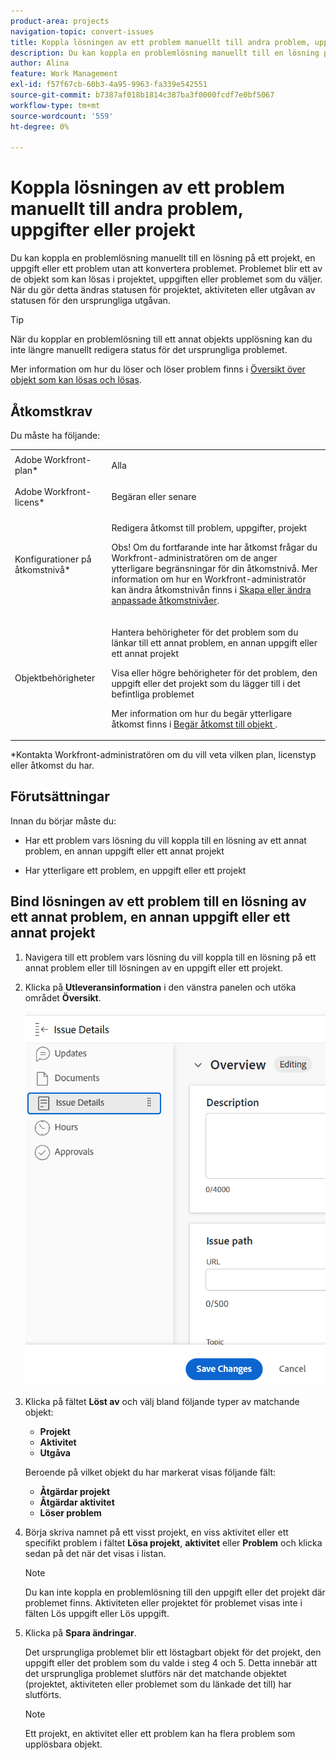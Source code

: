 ```yaml
---
product-area: projects
navigation-topic: convert-issues
title: Koppla lösningen av ett problem manuellt till andra problem, uppgifter eller projekt
description: Du kan koppla en problemlösning manuellt till en lösning på ett projekt, en uppgift eller ett problem utan att konvertera problemet. Problemet blir ett av de objekt som kan lösas i projektet, uppgiften eller problemet som du väljer. När du gör detta ändras statusen för projektet, aktiviteten eller utgåvan av statusen för den ursprungliga utgåvan.
author: Alina
feature: Work Management
exl-id: f57f67cb-60b3-4a95-9963-fa339e542551
source-git-commit: b7387af018b1814c387ba3f0000fcdf7e0bf5067
workflow-type: tm+mt
source-wordcount: '559'
ht-degree: 0%

---
```


# Koppla lösningen av ett problem manuellt till andra problem, uppgifter eller projekt

Du kan koppla en problemlösning manuellt till en lösning på ett projekt, en uppgift eller ett problem utan att konvertera problemet. Problemet blir ett av de objekt som kan lösas i projektet, uppgiften eller problemet som du väljer. När du gör detta ändras statusen för projektet, aktiviteten eller utgåvan av statusen för den ursprungliga utgåvan.

>[!TIP]
>
>När du kopplar en problemlösning till ett annat objekts upplösning kan du inte längre manuellt redigera status för det ursprungliga problemet.

Mer information om hur du löser och löser problem finns i [Översikt över objekt som kan lösas och lösas](../../../manage-work/issues/convert-issues/resolving-and-resolvable-objects.md).

## Åtkomstkrav

Du måste ha följande:

<table style="table-layout:auto"> 
 <col> 
 <col> 
 <tbody> 
  <tr> 
   <td role="rowheader">Adobe Workfront-plan*</td> 
   <td> <p>Alla </p> </td> 
  </tr> 
  <tr> 
   <td role="rowheader">Adobe Workfront-licens*</td> 
   <td> <p>Begäran eller senare</p> </td> 
  </tr> 
  <tr> 
   <td role="rowheader">Konfigurationer på åtkomstnivå*</td> 
   <td> <p>Redigera åtkomst till problem, uppgifter, projekt</p> <p>Obs! Om du fortfarande inte har åtkomst frågar du Workfront-administratören om de anger ytterligare begränsningar för din åtkomstnivå. Mer information om hur en Workfront-administratör kan ändra åtkomstnivån finns i <a href="../../../administration-and-setup/add-users/configure-and-grant-access/create-modify-access-levels.md" class="MCXref xref">Skapa eller ändra anpassade åtkomstnivåer</a>.</p> </td> 
  </tr> 
  <tr> 
   <td role="rowheader">Objektbehörigheter</td> 
   <td> <p>Hantera behörigheter för det problem som du länkar till ett annat problem, en annan uppgift eller ett annat projekt</p> <p>Visa eller högre behörigheter för det problem, den uppgift eller det projekt som du lägger till i det befintliga problemet</p> <p>Mer information om hur du begär ytterligare åtkomst finns i <a href="../../../workfront-basics/grant-and-request-access-to-objects/request-access.md" class="MCXref xref">Begär åtkomst till objekt </a>.</p> </td> 
  </tr> 
 </tbody> 
</table>

&#42;Kontakta Workfront-administratören om du vill veta vilken plan, licenstyp eller åtkomst du har.

## Förutsättningar

Innan du börjar måste du:

* Har ett problem vars lösning du vill koppla till en lösning av ett annat problem, en annan uppgift eller ett annat projekt

* Har ytterligare ett problem, en uppgift eller ett projekt

## Bind lösningen av ett problem till en lösning av ett annat problem, en annan uppgift eller ett annat projekt

1. Navigera till ett problem vars lösning du vill koppla till en lösning på ett annat problem eller till lösningen av en uppgift eller ett projekt.
1. Klicka på **Utleveransinformation** i den vänstra panelen och utöka området **Översikt**.

   ![Ikon för probleminformation](assets/qs-issue-details-icon-expanded-with-overview-section-350x462.png)

1. Klicka på fältet **Löst av** och välj bland följande typer av matchande objekt:

   * **Projekt**
   * **Aktivitet**
   * **Utgåva**

   Beroende på vilket objekt du har markerat visas följande fält:

   * **Åtgärdar projekt**
   * **Åtgärdar aktivitet**
   * **Löser problem**

1. Börja skriva namnet på ett visst projekt, en viss aktivitet eller ett specifikt problem i fältet **Lösa projekt**, **aktivitet** eller **Problem** och klicka sedan på det när det visas i listan.

   >[!NOTE]
   >
   >Du kan inte koppla en problemlösning till den uppgift eller det projekt där problemet finns. Aktiviteten eller projektet för problemet visas inte i fälten Lös uppgift eller Lös uppgift.


1. Klicka på **Spara ändringar**.

   Det ursprungliga problemet blir ett löstagbart objekt för det projekt, den uppgift eller det problem som du valde i steg 4 och 5. Detta innebär att det ursprungliga problemet slutförs när det matchande objektet (projektet, aktiviteten eller problemet som du länkade det till) har slutförts.

   >[!NOTE]
   >
   >Ett projekt, en aktivitet eller ett problem kan ha flera problem som upplösbara objekt.
